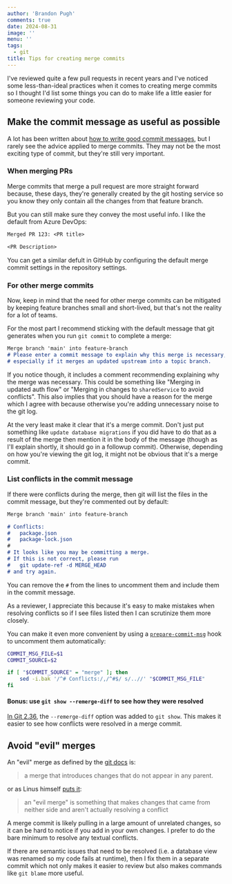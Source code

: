 ```yaml
---
author: 'Brandon Pugh'
comments: true
date: 2024-08-31
image: ''
menu: ''
tags:
  - git
title: Tips for creating merge commits
---
```


I've reviewed quite a few pull requests in recent years and I've noticed some less-than-ideal practices when it comes to creating merge commits so I thought I'd list some things you can do to make life a little easier for someone reviewing your code.

## Make the commit message as useful as possible

A lot has been written about [how to write good commit messages](https://cbea.ms/git-commit/), but I rarely see the advice applied to merge commits.
They may not be the most exciting type of commit, but they're still very important.

### When merging PRs

Merge commits that merge a pull request are more straight forward because, these days, they're generally created by the git hosting service so you know they only contain all the changes from that feature branch.

But you can still make sure they convey the most useful info.
I like the default from Azure DevOps:

```txt
Merged PR 123: <PR title>

<PR Description>
```

You can get a similar defult in GitHub by configuring the default merge commit settings in the repository settings.

### For other merge commits

Now, keep in mind that the need for other merge commits can be mitigated by keeping feature branches small and short-lived, but that's not the reality for a lot of teams.
<!-- While the need for other merge commits can be mitigated by keeping feature branches small and short-lived, this isn't always the reality for many teams. -->

For the most part I recommend sticking with the default message that git generates when you run `git commit` to complete a merge:

```md
Merge branch 'main' into feature-branch
# Please enter a commit message to explain why this merge is necessary,
# especially if it merges an updated upstream into a topic branch.
```

If you notice though, it includes a comment recommending explaining why the merge was necessary.
This could be something like "Merging in updated auth flow" or "Merging in changes to `sharedService` to avoid conflicts".
This also implies that you should have a reason for the merge which I agree with because otherwise you're adding unnecessary noise to the git log.

At the very least make it clear that it's a merge commit.
Don't just put something like `update database migrations` if you did have to do that as a result of the merge then mention it in the body of the message (though as I'll explain shortly, it should go in a followup commit).
Otherwise, depending on how you're viewing the git log, it might not be obvious that it's a merge commit.

### List conflicts in the commit message

If there were conflicts during the merge, then git will list the files in the commit message, but they're commented out by default:

```md
Merge branch 'main' into feature-branch

# Conflicts:
#	package.json
#	package-lock.json
#
# It looks like you may be committing a merge.
# If this is not correct, please run
#	git update-ref -d MERGE_HEAD
# and try again.
```
You can remove the `#` from the lines to uncomment them and include them in the commit message.

As a reviewer, I appreciate this because it's easy to make mistakes when resolving conflicts so if I see files listed then I can scrutinize them more closely.

You can make it even more convenient by using a [`prepare-commit-msg`](https://git-scm.com/docs/githooks#_prepare_commit_msg) hook to uncomment them automatically:

```bash
COMMIT_MSG_FILE=$1
COMMIT_SOURCE=$2

if [ "$COMMIT_SOURCE" = "merge" ]; then
    sed -i.bak '/^# Conflicts:/,/^#$/ s/..//' "$COMMIT_MSG_FILE"
fi
```

#### Bonus: use `git show --remerge-diff` to see how they were resolved

[In Git 2.36](https://github.blog/2022-04-18-highlights-from-git-2-36/#review-merge-conflict-resolution-with-remerge-diff), the `--remerge-diff` option was added to `git show`.
This makes it easier to see how conflicts were resolved in a merge commit.

## Avoid "evil" merges

An "evil" merge as defined by the [git docs](https://git-scm.com/docs/gitglossary.html#Documentation/gitglossary.txt-aiddefevilmergeaevilmerge) is:

> a merge that introduces changes that do not appear in any parent.

or as Linus himself [puts it](https://www.mail-archive.com/git@vger.kernel.org/msg73938.html):

> an "evil merge" is something that makes changes that came from neither side and aren't actually resolving a conflict

A merge commit is likely pulling in a large amount of unrelated changes, so it can be hard to notice if you add in your own changes.
I prefer to do the bare minimum to resolve any textual conflicts.

If there are semantic issues that need to be resolved (i.e. a database view was renamed so my code fails at runtime), then I fix them in a separate commit which not only makes it easier to review but also makes commands like `git blame` more useful.
